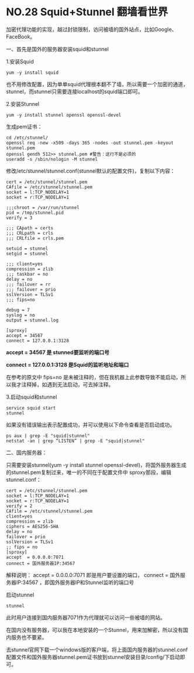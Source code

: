 # NO.28 Squid+Stunnel 翻墙看世界
加密代理功能的实现，越过封锁限制，访问被墙的国外站点，比如Google、FaceBook。


一、首先是国外的服务器安装squid和stunnel

1.安装Squid

```yum -y install squid```

也不用修改配置，因为单单squid代理根本翻不了墙，所以需要一个加密的通道，stunnel，而stunnel只需要连接localhost的squid端口即可。


2.安装Stunnel

```yum -y install stunnel openssl openssl-devel```

生成pem证书：

```
cd /etc/stunnel/
openssl req -new -x509 -days 365 -nodes -out stunnel.pem -keyout stunnel.pem
openssl gendh 512>> stunnel.pem #警告：这行不是必须的
useradd -s /sbin/nologin -M stunnel
```

修改/etc/stunnel/stunnel.conf(stunnel默认的配置文件)，复制以下内容：

```
cert = /etc/stunnel/stunnel.pem
CAfile = /etc/stunnel/stunnel.pem
socket = l:TCP_NODELAY=1
socket = r:TCP_NODELAY=1

;;;chroot = /var/run/stunnel
pid = /tmp/stunnel.pid
verify = 3

;;; CApath = certs
;;; CRLpath = crls
;;; CRLfile = crls.pem

setuid = stunnel
setgid = stunnel

;;; client=yes
compression = zlib
;;; taskbar = no
delay = no
;;; failover = rr
;;; failover = prio
sslVersion = TLSv1
;;; fips=no

debug = 7
syslog = no
output = stunnel.log

[sproxy]
accept = 34567
connect = 127.0.0.1:3128
```

**accept = 34567 是 stunned要监听的端口号**

**connect = 127.0.0.1:3128 是Squid的监听地址和端口**

在参考的原文中 fips=no 是未被注释的，但在我机器上此参数导致不能启动，所以我才注释掉，如遇到无法启动，可去掉注释。

3.启动squid和stunnel
```
service squid start
stunnel
```

如果没有错误输出表示配置成功，并可以使用以下命令查看是否启动成功。
```
ps aux | grep -E "squid|stunnel"
netstat -an | grep “LISTEN” | grep -E "squid|stunnel"
```


二、国内服务器：

只需要安装stunnel(yum -y install stunnel openssl-devel)，将国外服务器生成的stunnel.pem复制过来，唯一的不同在于配置文件中 sproxy那段，编辑stunnel.conf：

```
cert = /etc/stunnel/stunnel.pem
socket = l:TCP_NODELAY=1
socket = r:TCP_NODELAY=1
verify = 2
CAfile = /etc/stunnel/stunnel.pem
client=yes
compression = zlib
ciphers = AES256-SHA
delay = no
failover = prio
sslVersion = TLSv1
;; fips = no
[sproxy]
accept  = 0.0.0.0:7071
connect = 国外服务器IP:34567
```

解释说明：
accept = 0.0.0.0:7071 即是用户要设置的端口，
connect = 国外服务器IP:34567 ，即国外服务器IP和Stunnel监听的端口号

启动stunnel

```stunnel```

此时用户连接到国内服务器7071作为代理就可以访问一些被墙的网站。

在国内没有服务器，可以我在本地安装的一个Stunnel，用来加解密，所以没有国内服务也不要紧。

去stunnel官网下载一个windows版的客户端，将上面国内服务器的stunnel.conf配置文件和国外服务器stunnel.pem证书放到stunnel安装目录/config/下启动即可。


